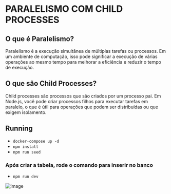 # PARALELISMO COM CHILD PROCESSES


## O que é Paralelismo?
Paralelismo é a execução simultânea de múltiplas tarefas ou processos. Em um ambiente de computação, isso pode significar a execução de várias operações ao mesmo tempo para melhorar a eficiência e reduzir o tempo de execução.

## O que são Child Processes?
Child processes são processos que são criados por um processo pai. Em Node.js, você pode criar processos filhos para executar tarefas em paralelo, o que é útil para operações que podem ser distribuídas ou que exigem isolamento.

## Running
- `docker-compose up -d`
- `npm install`
- `npm run seed`

### Após criar a tabela, rode o comando para inserir no banco
- `npm run dev`

![image](https://github.com/user-attachments/assets/13fed6bc-2d32-4055-a158-412466b51199)
